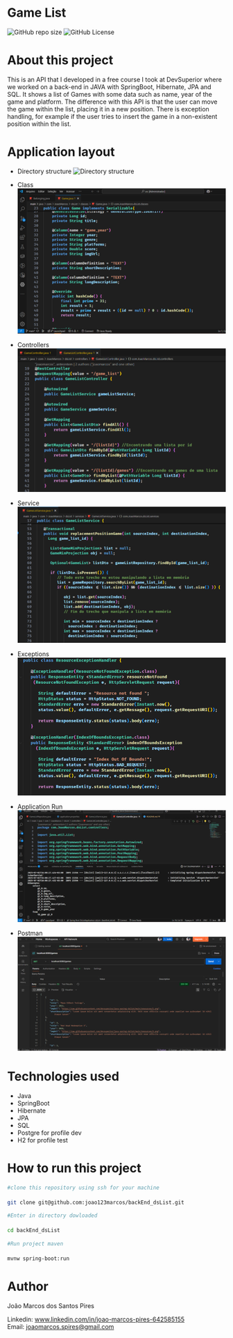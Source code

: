 # **Game List** 
![GitHub repo size](https://img.shields.io/github/repo-size/joao123marcos/backEnd_dsList)
![GitHub License](https://img.shields.io/github/license/joao123marcos/backEnd_dsList)


# About this project 
This is an API that I developed in a free course I took at DevSuperior where we worked on a back-end in JAVA with SpringBoot, Hibernate, JPA and SQL. It shows a list of Games with some data such as name, year of the game and platform. The difference with this API is that the user can move the game within the list, placing it in a new position. There is exception handling, for example if the user tries to insert the game in a non-existent position within the list. 

# Application layout 

 - Directory structure 
 ![Directory structure](<Snapshots/Estrutura de diretório.PNG>)  

 - Class
 ![class](<Snapshots/Classe Game.PNG>) 

 - Controllers 
 ![controllers](<Snapshots/Game List Controller.PNG>) 

 - Service
 ![service](<Snapshots/Game list service.PNG>) 

 - Exceptions
 ![exception](<Snapshots/Tratamento de exceção.PNG>) 

 - Application Run
 ![run](<Snapshots/aplicação rodando.PNG>) 

- Postman
![postman](Snapshots/postman.PNG)  


# Technologies used 

- Java
- SpringBoot
- Hibernate
- JPA
- SQL
- Postgre for profile dev
- H2 for profile test 

# How to run this project

```bash
#clone this repository using ssh for your machine

git clone git@github.com:joao123marcos/backEnd_dsList.git
```
```bash
#Enter in directory dowloaded

cd backEnd_dsList
```
```bash
#Run project maven

mvnw spring-boot:run
```
# Author 
João Marcos dos Santos Pires  

Linkedin: www.linkedin.com/in/joao-marcos-pires-642585155  
Email: joaomarcos.spires@gmail.com